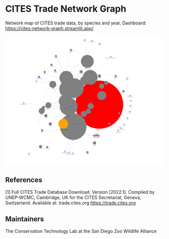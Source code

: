 # CITES Trade Network Graph

Network map of CITES trade data, by species and year. Dashboard: https://cites-network-graph.streamlit.app/

![Example](/data/Psychopsis_papilio.png)

## References
<a id="1">[1]</a> Full CITES Trade Database Download. Version [2022.1]. Compiled by UNEP-WCMC, Cambridge, UK for the CITES Secretariat, Geneva, Switzerland. Available at: trade.cites.org https://trade.cites.org

## Maintainers
The Conservation Technology Lab at the San Diego Zoo Wildlife Alliance
